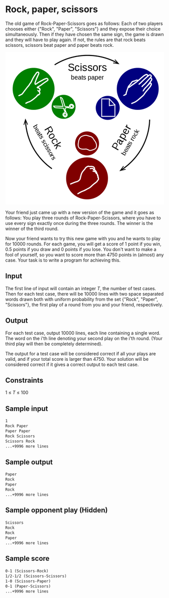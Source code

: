 # Rock, paper, scissors

The old game of Rock-Paper-Scissors goes as follows:  Each of two players chooses either {"Rock", "Paper", "Scissors"} and they expose their choice simultaneously.  Then if they have chosen the same sign, the game is drawn and they will have to play again.  If not, the rules are that rock beats scissors, scissors beat paper and paper beats rock.

![](../images/rps.png)

Your friend just came up with a new version of the game and it goes as follows:  You play three rounds of Rock-Paper-Scissors, where you have to use every sign exactly once during the three rounds.  The winner is the winner of the third round.  

Now your friend wants to try this new game with you and he wants to play for 10000 rounds. For each game, you will get a score of 1 point if you win, 0.5 points if you draw and 0 points if you lose.  You don't want to make a fool of yourself, so you want to score more than 4750 points in (almost) any case. Your task is to write a program for achieving this.

## Input
The first line of input will contain an integer _T_, the number of test cases.  Then for each test case, there will be 10000 lines with two space separated words drawn both with uniform probability from the set {"Rock", "Paper", "Scissors"}, the first play of a round from you and your friend, respectively.

## Output
For each test case, output 10000 lines, each line containing a single word. The word on the i'th line denoting your second play on the i'th round.  (Your third play will then be completely determined).

The output for a test case will be considered correct if all your plays are valid, and if your total score is larger than 4750.
Your solution will be considered correct if it gives a correct output to each test case. 

## Constraints
1 &le; _T_ &le; 100

## Sample input
```
1  
Rock Paper  
Paper Paper  
Rock Scissors  
Scissors Rock  
...+9996 more lines  
```

## Sample output
```
Paper  
Rock  
Paper  
Rock  
...+9996 more lines  
```

## Sample opponent play (Hidden)
```
Scissors  
Rock  
Rock  
Paper  
...+9996 more lines  
```

## Sample score
```
0-1 (Scissors-Rock)  
1/2-1/2 (Scissors-Scissors)  
1-0 (Scissors-Paper)  
0-1 (Paper-Scissors)  
...+9996 more lines   
```
